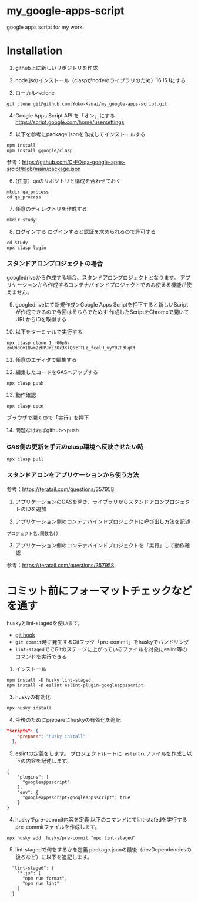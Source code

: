 # my_google-apps-script
google apps script for my work

# Installation
1. github上に新しいリポジトリを作成

2. node.jsのインストール（claspがnodeのライブラリのため）16.15.1にする

3. ローカルへclone
```
git clone git@github.com:Yuko-Kanai/my_google-apps-script.git
```

4. Google Apps Script API を「オン」にする
https://script.google.com/home/usersettings

5. 以下を参考にpackage.jsonを作成してインストールする
```
npm install
npm install @google/clasp
```
参考：https://github.com/C-FO/qa-google-apps-srcipt/blob/main/package.json

6. (任意）qaのリポジトリと構成を合わせておく
```
mkdir qa_process
cd qa_process
```

7. 任意のディレクトリを作成する
```
mkdir study
```

8. ログインする
ログインすると認証を求められるので許可する
```
cd study
npx clasp login
```

### スタンドアロンプロジェクトの場合
googledriveから作成する場合、スタンドアロンプロジェクトとなります。
アプリケーションから作成するコンテナバインドプロジェクトでのみ使える機能が使えません。

9. googledriveにて新規作成＞Google Apps Scriptを押下すると新しいScriptが作成できるので今回はそちらでためす
作成したScriptをChromeで開いてURLからIDを取得する

10. 以下をターミナルで実行する
```
npx clasp clone 1_r06p6-znUd8Cm1Hwm2zHPJrLZOc3KlQ6zTTLz_fcelH_vyYRZF3UqCf
```

11. 任意のエディタで編集する

12. 編集したコードをGASへアップする
```
npx clasp push
```

13. 動作確認
```
npx clasp open
```
ブラウザで開くので「実行」を押下

14. 問題なければgithubへpush

### GAS側の更新を手元のclasp環境へ反映させたい時
```
npx clasp pull
```

### スタンドアロンをアプリケーションから使う方法
参考：https://teratail.com/questions/357958

1. アプリケーションのGASを開き、ライブラリからスタンドアロンプロジェクトのIDを追加

2. アプリケーション側のコンテナバインドプロジェクトに呼び出し方法を記述
```
プロジェクト名.関数名()
```
3. アプリケーション側のコンテナバインドプロジェクトを「実行」して動作確認

参考：https://teratail.com/questions/357958

# コミット前にフォーマットチェックなどを通す
huskyとlint-stagedを使います。
- [git hook](https://git-scm.com/book/ja/v2/Git-%E3%81%AE%E3%82%AB%E3%82%B9%E3%82%BF%E3%83%9E%E3%82%A4%E3%82%BA-Git-%E3%83%95%E3%83%83%E3%82%AF)
- `git commit`時に発生するGitフック「pre-commit」をhuskyでハンドリング
- `lint-staged`ででGitのステージに上がっているファイルを対象にeslint等のコマンドを実行できる

1. インストール
```
npm install -D husky lint-staged
npm install -D eslint eslint-plugin-googleappsscript
```
3. huskyの有効化
```
npx husky install
```

4. 今後のためにprepareにhuskyの有効化を追記
```package.json
"scripts": {
    "prepare": "husky install"
  },
```

5. eslintの定義をします。
プロジェクトルートに`.eslintrc`ファイルを作成し以下の内容を記述します。
```
{
    "plugins": [
      "googleappsscript"
    ],
    "env": {
      "googleappsscript/googleappsscript": true
    }
}
```
4. huskyでpre-commit内容を定義
以下のコマンドにてlint-stafedを実行するpre-commitファイルを作成します。
```
npx husky add .husky/pre-commit "npx lint-staged"
```

5. lint-stagedで何をするかを定義
package.jsonの最後（devDependenciesの後ろなど）に以下を追記します。
```
  "lint-staged": {
    "*.js": [
      "npm run format",
      "npm run lint"
    ]
  }
```